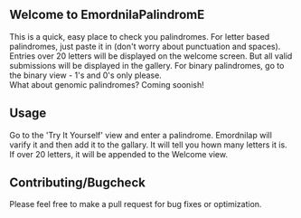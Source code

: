 ## Welcome to EmordnilaPalindromE

This is a quick, easy place to check you palindromes. 
For letter based palindromes, just paste it in (don't worry about punctuation and spaces). Entries over 20 letters will be displayed on the welcome screen.  But all valid submissions will be displayed in the gallery. 
For binary palindromes, go to the binary view - 1's and 0's only please.  
What about genomic palindromes?  Coming soonish!



## Usage

Go to the 'Try It Yourself' view and enter a palindrome.  Emordnilap will varify it and then add it to the gallary. It will tell you hown many letters it is.  If over 20 letters, it will be appended to the Welcome view.  


## Contributing/Bugcheck

Please feel free to make a pull request for bug fixes or optimization.  